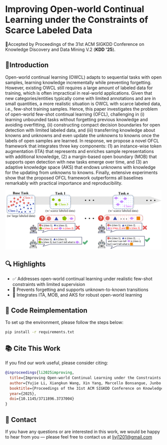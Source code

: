 # Improving Open-world Continual Learning under the Constraints of Scarce Labeled Data

🎉Accepted by Proceedings of the 31st ACM SIGKDD Conference on Knowledge Discovery and Data Mining V.2 (**KDD '25**).

## 🎯Introduction

Open-world continual learning (OWCL) adapts to sequential tasks with open samples, learning knowledge incrementally while preventing forgetting. However, existing OWCL still requires a large amount of labeled data for training, which is often impractical in real-world applications. Given that new categories/entities typically come with limited annotations and are in small quantities, a more realistic situation is OWCL with scarce labeled data, i.e., few-shot training samples. Hence, this paper investigates the problem of open-world few-shot continual learning (OFCL), challenging in (i) learning unbounded tasks without forgetting previous knowledge and avoiding overfitting, (ii) constructing compact decision boundaries for open detection with limited labeled data, and (iii) transferring knowledge about knowns and unknowns and even update the unknowns to knowns once the labels of open samples are learned. In response, we propose a novel OFCL framework that integrates three key components: (1) an instance-wise token augmentation (ITA) that represents and enriches sample representations with additional knowledge, (2) a margin-based open boundary (MOB) that supports open detection with new tasks emerge over time, and (3) an adaptive knowledge space (AKS) that endows unknowns with knowledge for the updating from unknowns to knowns. Finally, extensive experiments show that the proposed OFCL framework outperforms all baselines remarkably with practical importance and reproducibility.

![OFCL Problem Overview](./ofcl_architecture.png)

## 🔍 Highlights

- ✅ Addresses open-world continual learning under realistic few-shot constraints with limited supervision
- 🔄 Prevents forgetting and supports unknown-to-known transitions
- 🧠 Integrates ITA, MOB, and AKS for robust open-world learning

## 🔧 Code Reimplementation

To set up the environment, please follow the steps below:

```bash
pip install -r requirements.txt
```

## 📚 Cite This Work

If you find our work useful, please consider citing:

```bibtex
@inproceedings{li2025improving,
  title={Improving Open-world Continual Learning under the Constraints of Scarce Labeled Data},
  author={Yujie Li, Xiangkun Wang, Xin Yang, Marcello Bonsangue, Junbo Zhang, and Tianrui Li},
  booktitle={Proceedings of the 31st ACM SIGKDD Conference on Knowledge Discovery and Data Mining V.2 (KDD ’25)},
  year={2025},
  doi={10.1145/3711896.3737004}
}
```

## 📨 Contact

If you have any questions or are interested in this work, we would be happy to hear from you — please feel free to contact us at liyj1201@gmail.com
